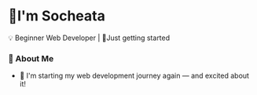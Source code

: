 <h1>🐣I'm Socheata</h1>
<p>
💡 Beginner Web Developer | 🌱Just getting started
</p>

### 🧠 About Me

- 🔁 I'm starting my web development journey again — and excited about it!

